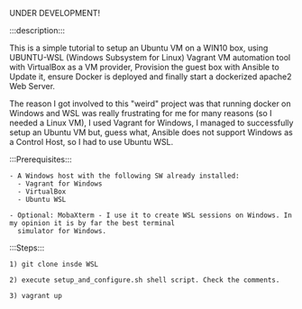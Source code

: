 UNDER DEVELOPMENT!

:::description:::

This is a simple tutorial to setup an Ubuntu VM on a WIN10 box, using UBUNTU-WSL (Windows Subsystem for Linux)
Vagrant VM automation tool with VirtualBox as a VM provider, Provision the guest box with Ansible to Update it, 
ensure Docker is deployed and finally start a dockerized apache2 Web Server. 

The reason I got involved to this "weird" project was that running docker on Windows and WSL was really frustrating 
for me for many reasons (so I needed a Linux VM), I used Vagrant for Windows, I managed to successfully setup an 
Ubuntu VM but, guess what, Ansible does not support Windows as a Control Host, so I had to use Ubuntu WSL.

 
:::Prerequisites:::

	- A Windows host with the following SW already installed:
	  - Vagrant for Windows
	  - VirtualBox
	  - Ubuntu WSL

	- Optional: MobaXterm - I use it to create WSL sessions on Windows. In my opinion it is by far the best terminal
	  simulator for Windows. 


:::Steps:::

	1) git clone insde WSL

	2) execute setup_and_configure.sh shell script. Check the comments.

	3) vagrant up

	

